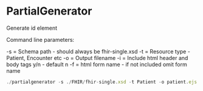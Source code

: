 # PartialGenerator

Generate id element

Command line parameters:

-s = Schema path - should always be fhir-single.xsd
-t = Resource type - Patient, Encounter etc
-o = Output filename
-i = Include html header and body tags y/n - default n
-f = html form name - if not included omit form name

```js
./partialgenerator -s ./FHIR/fhir-single.xsd -t Patient -o patient.ejs 
```
